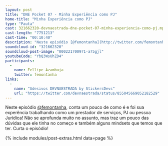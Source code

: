 ```yaml
---
layout: post
title: "DNE Pocket 07 - Minha Experiência como PJ"
home-title: "Minha Experiência como PJ"
type: "Pauta"
cast: 321662320-devnaestrada-dne-pocket-07-minha-experiencia-como-pj.mp3
cast-length: "7751213"
cast-time: "00:10:40"
description: "Neste episódio [@femontanha](http://twitter.com/femontanha), conta um pouco de como é e foi sua experência trabalhando como um prestador de serviços, PJ ou pessoa Jurídica! Não se aprofunda muito no assunto, mas traz um pouco das dúvidas que ele tinha no começo e também alguns mindsets que temos que ter. Curta o episódio!"
soundcloud-id: "321662320"
soundcloud-post-image: "000221700971-a75gjl"
youtubeCode: "YbQ3WsUhZD4"
participants:
  -
    name: Fellipe Azambuja
    twitter: femontanha
links:
  -
    name: "Adesivos DEVNAESTRADA by StickersDevs"
    url: "https://twitter.com/devnaestrada/status/855045669052182529"
---
```


Neste episódio [@femontanha](http://twitter.com/femontanha), conta um pouco de como é e foi sua experência trabalhando como um prestador de serviços, PJ ou pessoa Jurídica! Não se aprofunda muito no assunto, mas traz um pouco das dúvidas que ele tinha no começo e também alguns mindsets que temos que ter. Curta o episódio!

{% include modules/post-extras.html data=page %}
